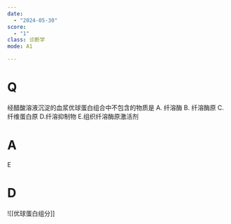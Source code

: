 ```yaml
---
date:
  - "2024-05-30"
score:
  - "1"
class: 诊断学
mode: A1

---
```



# Q
经醋酸溶液沉淀的血浆优球蛋白组合中不包含的物质是
A. 纤溶酶 
B. 纤溶酶原 
C. 纤维蛋白原
D.纤溶抑制物 
E.组织纤溶酶原激活剂

# A

E


# D
![[优球蛋白组分]]